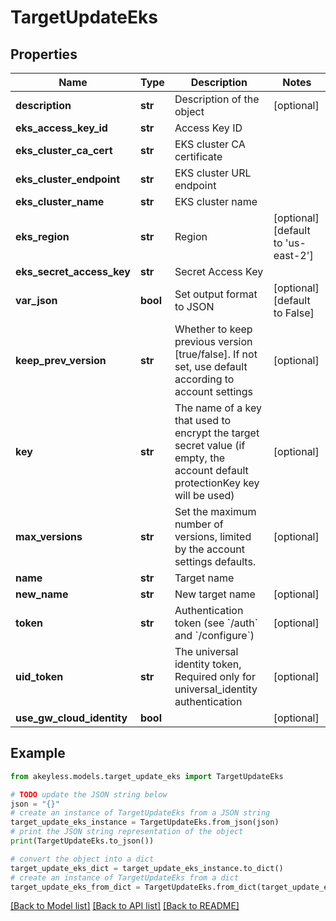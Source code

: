 # TargetUpdateEks


## Properties

Name | Type | Description | Notes
------------ | ------------- | ------------- | -------------
**description** | **str** | Description of the object | [optional] 
**eks_access_key_id** | **str** | Access Key ID | 
**eks_cluster_ca_cert** | **str** | EKS cluster CA certificate | 
**eks_cluster_endpoint** | **str** | EKS cluster URL endpoint | 
**eks_cluster_name** | **str** | EKS cluster name | 
**eks_region** | **str** | Region | [optional] [default to 'us-east-2']
**eks_secret_access_key** | **str** | Secret Access Key | 
**var_json** | **bool** | Set output format to JSON | [optional] [default to False]
**keep_prev_version** | **str** | Whether to keep previous version [true/false]. If not set, use default according to account settings | [optional] 
**key** | **str** | The name of a key that used to encrypt the target secret value (if empty, the account default protectionKey key will be used) | [optional] 
**max_versions** | **str** | Set the maximum number of versions, limited by the account settings defaults. | [optional] 
**name** | **str** | Target name | 
**new_name** | **str** | New target name | [optional] 
**token** | **str** | Authentication token (see &#x60;/auth&#x60; and &#x60;/configure&#x60;) | [optional] 
**uid_token** | **str** | The universal identity token, Required only for universal_identity authentication | [optional] 
**use_gw_cloud_identity** | **bool** |  | [optional] 

## Example

```python
from akeyless.models.target_update_eks import TargetUpdateEks

# TODO update the JSON string below
json = "{}"
# create an instance of TargetUpdateEks from a JSON string
target_update_eks_instance = TargetUpdateEks.from_json(json)
# print the JSON string representation of the object
print(TargetUpdateEks.to_json())

# convert the object into a dict
target_update_eks_dict = target_update_eks_instance.to_dict()
# create an instance of TargetUpdateEks from a dict
target_update_eks_from_dict = TargetUpdateEks.from_dict(target_update_eks_dict)
```
[[Back to Model list]](../README.md#documentation-for-models) [[Back to API list]](../README.md#documentation-for-api-endpoints) [[Back to README]](../README.md)


